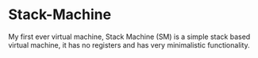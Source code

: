 # Stack-Machine
My first ever virtual machine, Stack Machine (SM) is a simple stack based virtual machine, it has no registers and has very minimalistic functionality.
